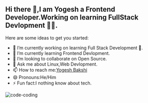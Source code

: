 ## Hi there 👋,I am Yogesh a Frontend Developer.Working on learning FullStack Devlopment 👨‍💻.


Here are some ideas to get you started:

- 🔭 I’m currently working on learning Full Stack Development 🏹.
- 🌱 I’m currently learning Frontend Devlopment.
- 👯 I’m looking to collaborate on Open Source.
- 💬 Ask me about Linux,Web Devlopment.
- 📫 How to reach me:[Yogesh Bakshi](https://www.linkedin.com/in/yogesh-bakshi-4638b91b7/)
- 😄 Pronouns:He/Him
- ⚡ Fun fact:I nothing know about tech.


<!--   <img src=""> -->

   
![code-coding](https://github.com/bakshiyogesh/yogesh784/assets/83563027/84b32518-b89e-47ff-b7a6-bc8d509d71a9)
  
